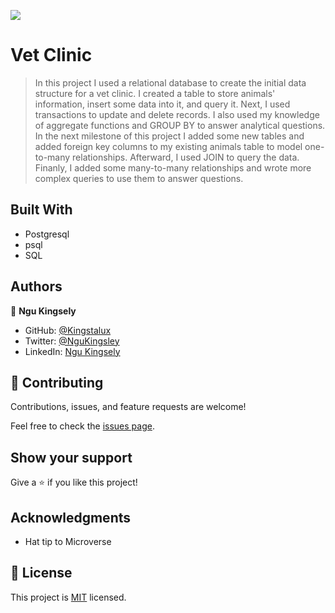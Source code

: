 ![](https://img.shields.io/badge/Microverse-blueviolet)

# Vet Clinic

> In this project I used a relational database to create the initial data structure for a vet clinic. I created a table to store animals' information, insert some data into it, and query it. Next, I used transactions to update and delete records. I also used my knowledge of aggregate functions and GROUP BY to answer analytical questions. In the next milestone of this project I added some new tables and added foreign key columns to my existing animals table to model one-to-many relationships. Afterward, I used JOIN to query the data. Finanly, I added some many-to-many relationships and wrote more complex queries to use them to answer questions.

## Built With

- Postgresql
- psql
- SQL

## Authors

👤 **Ngu Kingsely**

- GitHub: [@Kingstalux](https://github.com/Kingstalux)
- Twitter: [@NguKingsley](https://twitter.com/NguKingsley)
- LinkedIn: [Ngu Kingsely](https://www.linkedin.com/in/ngu-kingsely-junior-cho-974b60136/)


## 🤝 Contributing

Contributions, issues, and feature requests are welcome!

Feel free to check the [issues page](https://github.com/Kingstalux/Project_Portfolio_Mobile_Skeletun/issues).

## Show your support

Give a ⭐️ if you like this project!

## Acknowledgments

- Hat tip to Microverse

## 📝 License

This project is [MIT](./MIT.md) licensed.